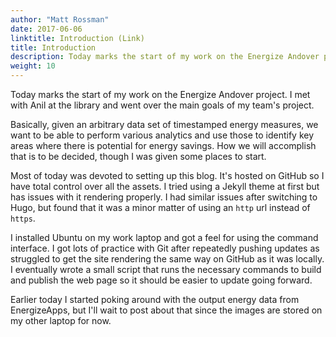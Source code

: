 ```yaml
---
author: "Matt Rossman"
date: 2017-06-06
linktitle: Introduction (Link)
title: Introduction
description: Today marks the start of my work on the Energize Andover project
weight: 10
---
```



Today marks the start of my work on the Energize Andover project. I met with Anil at the library and went over the main goals of my team's project.

Basically, given an arbitrary data set of timestamped energy measures, we want to be able to perform various analytics and use those to identify key areas where there is potential for energy savings. How we will accomplish that is to be decided, though I was given some places to start.

Most of today was devoted to setting up this blog. It's hosted on GitHub so I have total control over all the assets. I tried using a Jekyll theme at first but has issues with it rendering properly. I had similar issues after switching to Hugo, but found that it was a minor matter of using an `http` url instead of `https`.

I installed Ubuntu on my work laptop and got a feel for using the command interface. I got lots of practice with Git after repeatedly pushing updates as struggled to get the site rendering the same way on GitHub as it was locally. I eventually wrote a small script that runs the necessary commands to build and publish the web page so it should be easier to update going forward.

Earlier today I started poking around with the output energy data from EnergizeApps, but I'll wait to post about that since the images are stored on my other laptop for now.
